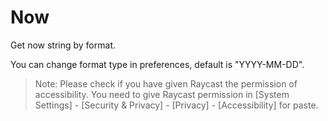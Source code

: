 # Now

Get now string by format.

You can change format type in preferences, default is "YYYY-MM-DD".

> Note: Please check if you have given Raycast the permission of accessibility.
You need to give Raycast permission in [System Settings] - [Security & Privacy] - [Privacy] - [Accessibility] for paste. 